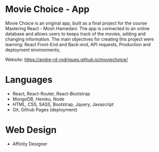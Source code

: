 # Movie Choice - App

Movie Choice is an original app, built as a final project for the course Mastering React - Mosh Hamedani. The app is connected to an online database and allows users to keeps track of the movies, adding and changing information. The main objectives for creating this project were learning: React Front-End and Back-end, API requests, Production and deployment environments;

Website: https://andre-rd-rodrigues.github.io/moviechoice/

# Languages

- React, React-Router, React-Bootstrap
- MongoDB, Heroku, Node
- HTML, CSS, SASS, Bootstrap, Jquery, Javascript
- Git, Github Pages (deployment)

# Web Design
- Affinity Designer
